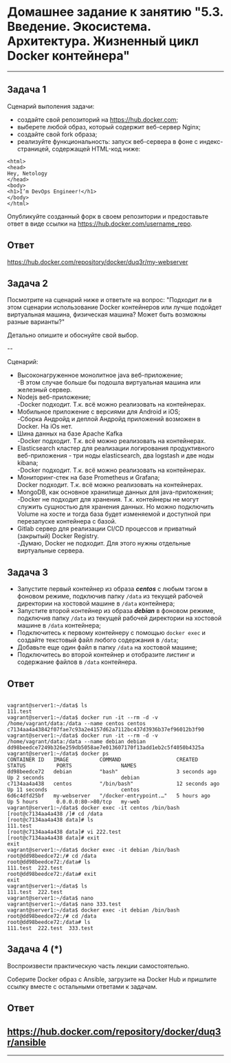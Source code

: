 
# Домашнее задание к занятию "5.3. Введение. Экосистема. Архитектура. Жизненный цикл Docker контейнера"


---

## Задача 1

Сценарий выполения задачи:

- создайте свой репозиторий на https://hub.docker.com;
- выберете любой образ, который содержит веб-сервер Nginx;
- создайте свой fork образа;
- реализуйте функциональность:
запуск веб-сервера в фоне с индекс-страницей, содержащей HTML-код ниже:
```
<html>
<head>
Hey, Netology
</head>
<body>
<h1>I’m DevOps Engineer!</h1>
</body>
</html>
```
Опубликуйте созданный форк в своем репозитории и предоставьте ответ в виде ссылки на https://hub.docker.com/username_repo.

## Ответ <br>
https://hub.docker.com/repository/docker/duq3r/my-webserver

## Задача 2

Посмотрите на сценарий ниже и ответьте на вопрос:
"Подходит ли в этом сценарии использование Docker контейнеров или лучше подойдет виртуальная машина, физическая машина? Может быть возможны разные варианты?"

Детально опишите и обоснуйте свой выбор.

--

Сценарий:

- Высоконагруженное монолитное java веб-приложение;
  <Br>-В этом случае больше бы подошла виртуальная машина или железный сервер.
- Nodejs веб-приложение;
<br>-Docker подходит. Т.к. всё можно реализовать на контейнерах.
- Мобильное приложение c версиями для Android и iOS;
  <br>-Сборка Андройд и деплой Андройд приложений возможен в Docker. На iOs нет. 
- Шина данных на базе Apache Kafkа
   <br>-Docker подходит. Т.к. всё можно реализовать на контейнерах. 
- Elasticsearch кластер для реализации логирования продуктивного веб-приложения - три ноды elasticsearch, два logstash и две ноды kibana;
  <br>-Docker подходит. Т.к. всё можно реализовать на контейнерах.
- Мониторинг-стек на базе Prometheus и Grafana;
  <br>Docker подходит. Т.к. всё можно реализовать на контейнерах.
- MongoDB, как основное хранилище данных для java-приложения;
   <br>-Docker не подходит для хранения. Т.к. контейнеры не могут служить сущностью для хранения данных. Но можно подключить Volume на хосте и тогда база будет изменяемой и доступной при перезапуске контейнера с базой.
- Gitlab сервер для реализации CI/CD процессов и приватный (закрытый) Docker Registry.
   <br>-Думаю, Docker не подходит. Для этого нужны отдельные виртуальные сервера.

## Задача 3

- Запустите первый контейнер из образа ***centos*** c любым тэгом в фоновом режиме, подключив папку ```/data``` из текущей рабочей директории на хостовой машине в ```/data``` контейнера;
- Запустите второй контейнер из образа ***debian*** в фоновом режиме, подключив папку ```/data``` из текущей рабочей директории на хостовой машине в ```/data``` контейнера;
- Подключитесь к первому контейнеру с помощью ```docker exec``` и создайте текстовый файл любого содержания в ```/data```;
- Добавьте еще один файл в папку ```/data``` на хостовой машине;
- Подключитесь во второй контейнер и отобразите листинг и содержание файлов в ```/data``` контейнера.

## Ответ <br>
```text/x-sh

vagrant@server1:~/data$ ls
111.test
vagrant@server1:~/data$ docker run -it --rm -d -v /home/vagrant/data:/data --name centos centos
c7134aa4a43842f07fae7c93a2e4157d62a7112bc437d3936b37ef96012b3f90
vagrant@server1:~/data$ docker run -it --rm -d -v /home/vagrant/data:/data --name debian debian
dd98beedce7249b326e259db5058ae7e013607170f13add1eb2c5f4050b4325a
vagrant@server1:~/data$ docker ps
CONTAINER ID   IMAGE          COMMAND                  CREATED          STATUS          PORTS                NAMES
dd98beedce72   debian         "bash"                   3 seconds ago    Up 2 seconds                         debian
c7134aa4a438   centos         "/bin/bash"              12 seconds ago   Up 11 seconds                        centos
6d6c4dfd25bf   my-webserver   "/docker-entrypoint.…"   5 hours ago      Up 5 hours      0.0.0.0:80->80/tcp   my-web
vagrant@server1:~/data$ docker exec -it centos /bin/bash
[root@c7134aa4a438 /]# cd /data
[root@c7134aa4a438 data]# ls
111.test
[root@c7134aa4a438 data]# vi 222.test
[root@c7134aa4a438 data]# exit
exit
vagrant@server1:~/data$ docker exec -it debian /bin/bash
root@dd98beedce72:/# cd /data
root@dd98beedce72:/data# ls
111.test  222.test
root@dd98beedce72:/data# exit
exit
vagrant@server1:~/data$ ls
111.test  222.test
vagrant@server1:~/data$ nano
vagrant@server1:~/data$ nano 333.test
vagrant@server1:~/data$ docker exec -it debian /bin/bash
root@dd98beedce72:/# cd /data
root@dd98beedce72:/data# ls
111.test  222.test  333.test
```

## Задача 4 (*)

Воспроизвести практическую часть лекции самостоятельно.

Соберите Docker образ с Ansible, загрузите на Docker Hub и пришлите ссылку вместе с остальными ответами к задачам.

## Ответ <br>
https://hub.docker.com/repository/docker/duq3r/ansible
---



---
